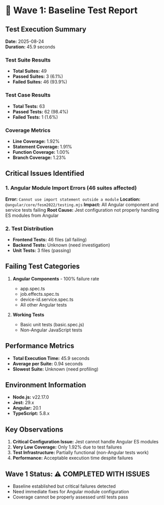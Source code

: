 # 🌊 Wave 1: Baseline Test Report

## Test Execution Summary
**Date:** 2025-08-24  
**Duration:** 45.9 seconds  

### Test Suite Results
- **Total Suites:** 49
- **Passed Suites:** 3 (6.1%)
- **Failed Suites:** 46 (93.9%)

### Test Case Results
- **Total Tests:** 63
- **Passed Tests:** 62 (98.4%)
- **Failed Tests:** 1 (1.6%)

### Coverage Metrics
- **Line Coverage:** 1.92%
- **Statement Coverage:** 1.91%
- **Function Coverage:** 1.00%
- **Branch Coverage:** 1.23%

## Critical Issues Identified

### 1. Angular Module Import Errors (46 suites affected)
**Error:** `Cannot use import statement outside a module`
**Location:** `@angular/core/fesm2022/testing.mjs`
**Impact:** All Angular component and service tests failing
**Root Cause:** Jest configuration not properly handling ES modules from Angular

### 2. Test Distribution
- **Frontend Tests:** 46 files (all failing)
- **Backend Tests:** Unknown (need investigation)
- **Unit Tests:** 3 files (passing)

## Failing Test Categories
1. **Angular Components** - 100% failure rate
   - app.spec.ts
   - job.effects.spec.ts
   - device-id.service.spec.ts
   - All other Angular tests

2. **Working Tests**
   - Basic unit tests (basic.spec.js)
   - Non-Angular JavaScript tests

## Performance Metrics
- **Total Execution Time:** 45.9 seconds
- **Average per Suite:** 0.94 seconds
- **Slowest Suite:** Unknown (need profiling)

## Environment Information
- **Node.js:** v22.17.0
- **Jest:** 29.x
- **Angular:** 20.1
- **TypeScript:** 5.8.x

## Key Observations
1. **Critical Configuration Issue:** Jest cannot handle Angular ES modules
2. **Very Low Coverage:** Only 1.92% due to test failures
3. **Test Infrastructure:** Partially functional (non-Angular tests work)
4. **Performance:** Acceptable execution time despite failures

## Wave 1 Status: ⚠️ COMPLETED WITH ISSUES
- Baseline established but critical failures detected
- Need immediate fixes for Angular module configuration
- Coverage cannot be properly assessed until tests pass